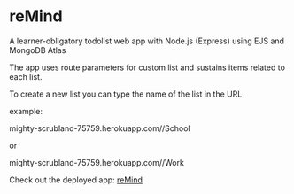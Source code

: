 # reMind
A learner-obligatory todolist web app with Node.js (Express) using EJS and MongoDB Atlas 

The app uses route parameters for custom list and sustains items related to each list.

To create a new list you can type the name of the list in the URL

example: 

mighty-scrubland-75759.herokuapp.com//School

or

mighty-scrubland-75759.herokuapp.com//Work


Check out the deployed app: <a target="_blank" href="https://mighty-scrubland-75759.herokuapp.com/">reMind</a>
